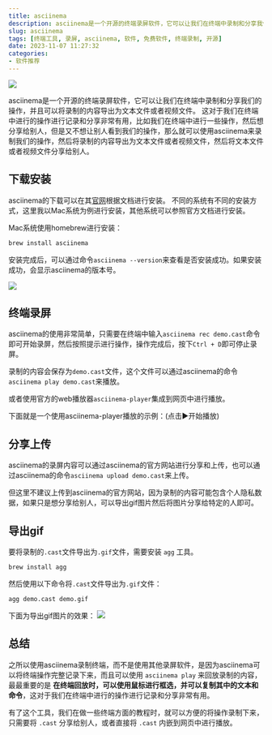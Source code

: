 ```yaml
---
title: asciinema
description: asciinema是一个开源的终端录屏软件，它可以让我们在终端中录制和分享我们的操作，并且可以将录制的内容导出为文本文件或者视频文件。这对于我们在终端中进行的操作进行记录和分享非常有用，比如我们在终端中进行一些操作，然后想分享给别人，但是又不想让别人看到我们的操作，那么就可以使用asciinema来录制我们的操作，然后将录制的内容导出为文本文件或者视频文件，然后将文本文件或者视频文件分享给别人。
slug: asciinema
tags: [终端工具, 录屏, asciinema, 软件, 免费软件, 终端录制, 开源]
date: 2023-11-07 11:27:32
categories:
- 软件推荐
---
```


![](https://s2.loli.net/2024/11/07/vWlBgunUxhe2H7Q.png)

asciinema是一个开源的终端录屏软件，它可以让我们在终端中录制和分享我们的操作，并且可以将录制的内容导出为文本文件或者视频文件。
这对于我们在终端中进行的操作进行记录和分享非常有用，比如我们在终端中进行一些操作，然后想分享给别人，但是又不想让别人看到我们的操作，那么就可以使用asciinema来录制我们的操作，然后将录制的内容导出为文本文件或者视频文件，然后将文本文件或者视频文件分享给别人。

<!-- more -->

## 下载安装

asciinema的下载可以在其[官网](https://docs.asciinema.org/)根据文档进行安装。
不同的系统有不同的安装方式，这里我以Mac系统为例进行安装，其他系统可以参照官方文档进行安装。

Mac系统使用homebrew进行安装：
```bash
brew install asciinema
```

安装完成后，可以通过命令`asciinema --version`来查看是否安装成功。如果安装成功，会显示asciinema的版本号。

![](https://s2.loli.net/2024/11/07/wY4uJUFL9kl5NZg.png)

## 终端录屏

asciinema的使用非常简单，只需要在终端中输入`asciinema rec demo.cast`命令即可开始录屏，然后按照提示进行操作，操作完成后，按下`Ctrl + D`即可停止录屏。

录制的内容会保存为`demo.cast`文件，这个文件可以通过asciinema的命令`asciinema play demo.cast`来播放。

或者使用官方的web播放器`asciinema-player`集成到网页中进行播放。

下面就是一个使用asciinema-player播放的示例：(点击▶️开始播放)

<asciinema-player src="/resources/cast/demo.cast" preload="ture"   poster="npt:0:30"></asciinema-player>

## 分享上传

asciinema的录屏内容可以通过asciinema的官方网站进行分享和上传，也可以通过asciinema的命令`asciinema upload demo.cast`来上传。

但这里不建议上传到asciinema的官方网站，因为录制的内容可能包含个人隐私数据，如果只是想分享给别人，可以导出gif图片然后将图片分享给特定的人即可。

## 导出gif
要将录制的`.cast`文件导出为`.gif`文件，需要安装 `agg` 工具。
```bash
brew install agg
```

然后使用以下命令将`.cast`文件导出为`.gif`文件：
```bash
agg demo.cast demo.gif
```
下面为导出gif图片的效果：
![](https://s2.loli.net/2024/11/07/piZVoDU3hktySq5.gif)

## 总结
之所以使用asciinema录制终端，而不是使用其他录屏软件，是因为asciinema可以将终端操作完整记录下来，而且可以使用 `asciinema play` 来回放录制的内容，最最重要的是 **在终端回放时，可以使用鼠标进行框选，并可以复制其中的文本和命令**，这对于我们在终端中进行的操作进行记录和分享非常有用。

有了这个工具，我们在做一些终端方面的教程时，就可以方便的将操作录制下来，只需要将 `.cast` 分享给别人，或者直接将 `.cast` 内嵌到网页中进行播放。
